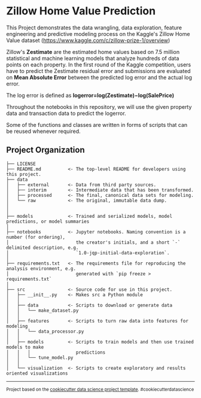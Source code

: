 Zillow Home Value Prediction
==============================

This Project demonstrates the data wrangling, data exploration, feature engineering and predictive modeling process on the Kaggle's Zillow Home Value dataset (https://www.kaggle.com/c/zillow-prize-1/overview)

Zillow's **Zestimate** are the estimated home values based on 7.5 million statistical and machine learning models that analyze hundreds of data points on each property. In the first round of the Kaggle competition, users have to predict the Zestimate residual error and submissions are evaluated on **Mean Absolute Error** between the predicted log error and the actual log error.

The log error is defined as **logerror=log(Zestimate)−log(SalePrice)**

Throughout the notebooks in this repository, we will use the given property data and transaction data to predict the logerror. 

Some of the functions and classes are written in forms of scripts that can be reused whenever required. 




Project Organization
------------

    ├── LICENSE
    ├── README.md          <- The top-level README for developers using this project.
    ├── data
    │   ├── external       <- Data from third party sources.
    │   ├── interim        <- Intermediate data that has been transformed.
    │   ├── processed      <- The final, canonical data sets for modeling.
    │   └── raw            <- The original, immutable data dump.
    │
    │
    ├── models             <- Trained and serialized models, model predictions, or model summaries
    │
    ├── notebooks          <- Jupyter notebooks. Naming convention is a number (for ordering),
    │                         the creator's initials, and a short `-` delimited description, e.g.
    │                         `1.0-jqp-initial-data-exploration`.
    │
    ├── requirements.txt   <- The requirements file for reproducing the analysis environment, e.g.
    │                         generated with `pip freeze > requirements.txt`
    │
    ├── src                <- Source code for use in this project.
    │   ├── __init__.py    <- Makes src a Python module
    │   │
    │   ├── data           <- Scripts to download or generate data
    │   │   └── make_dataset.py
    │   │
    │   ├── features       <- Scripts to turn raw data into features for modeling
    │   │   └── data_processor.py
    │   │
    │   ├── models         <- Scripts to train models and then use trained models to make
    │   │   │                 predictions
    │   │   └── tune_model.py
    │   │
    │   └── visualization  <- Scripts to create exploratory and results oriented visualizations   


--------

<p><small>Project based on the <a target="_blank" href="https://drivendata.github.io/cookiecutter-data-science/">cookiecutter data science project template</a>. #cookiecutterdatascience</small></p>
